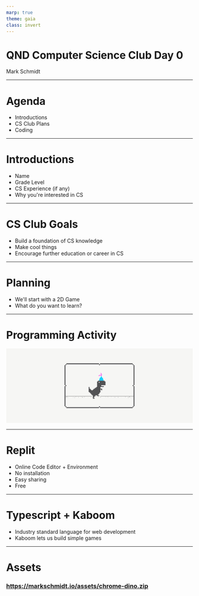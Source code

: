 ```yaml
---
marp: true
theme: gaia
class: invert
---
```


# QND Computer Science Club Day 0
Mark Schmidt

--- 

# Agenda

- Introductions
- CS Club Plans
- Coding

---

# Introductions

- Name
- Grade Level
- CS Experience (if any)
- Why you're interested in CS

---

# CS Club Goals

- Build a foundation of CS knowledge
- Make cool things
- Encourage further education or career in CS

---

# Planning

- We'll start with a 2D Game
- What do you want to learn?


---

# Programming Activity 

![height:80% bg right](../assets/chrome.gif)

---

# Replit

- Online Code Editor + Environment
- No installation
- Easy sharing
- Free

---

# Typescript + Kaboom

- Industry standard language for web development
- Kaboom lets us build simple games


---

# Assets

### https://markschmidt.io/assets/chrome-dino.zip




